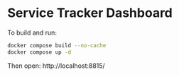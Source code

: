 # Service Tracker Dashboard

To build and run:

```bash
docker compose build --no-cache
docker compose up -d
```
Then open: http://localhost:8815/
